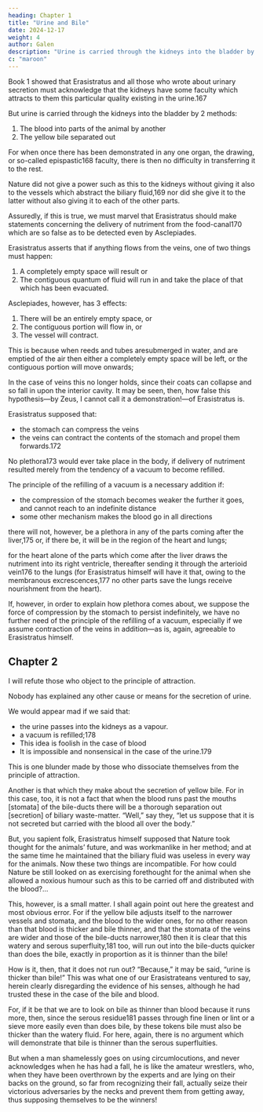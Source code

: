 ```yaml
---
heading: Chapter 1
title: "Urine and Bile"
date: 2024-12-17
weight: 4
author: Galen
description: "Urine is carried through the kidneys into the bladder by 2 methods"
c: "maroon"
---
```



Book 1 showed that Erasistratus and all those who wrote about urinary secretion must acknowledge that the kidneys have some faculty which attracts to them this particular quality existing in the urine.167 

But urine is carried through the kidneys into the bladder by 2 methods:

1. The blood into parts of the animal by another
2. The yellow bile separated out 

For when once there has been demonstrated in any one organ, the drawing, or so-called epispastic168 faculty, there is then no difficulty in transferring it to the rest.

Nature did not give a power such as this to the kidneys without giving it also to the vessels which abstract the biliary fluid,169 nor did she give it to the latter without also giving it to each of the other parts.

Assuredly, if this is true, we must marvel that Erasistratus should make statements concerning the delivery of nutriment from the food-canal170 which are so false as to be detected even by Asclepiades. 

Erasistratus asserts that if anything flows from the veins, one of two things must happen:

1. A completely empty space will result or
2. The contiguous quantum of fluid will run in and take the place of that which has been evacuated.

Asclepiades, however, has 3 effects:

1. There will be an entirely empty space, or
2. The contiguous portion will flow in, or
3. The vessel will contract. 

This is because when reeds and tubes aresubmerged in water, and are emptied of the air then either a completely empty space will be left, or the contiguous portion will move onwards; 

In the case of veins this no longer holds, since their coats can collapse and so fall in upon the interior cavity. It may be seen, then, how false this hypothesis—by Zeus, I cannot call it a demonstration!—of Erasistratus is.


Erasistratus supposed that:
- the stomach can compress the veins
- the veins can contract the contents of the stomach and propel them forwards.172 

No plethora173 would ever take place in the body, if delivery of nutriment resulted merely from the tendency of a vacuum to become refilled. 

The principle of the refilling of a vacuum is a necessary addition if:
- the compression of the stomach becomes weaker the further it goes, and cannot reach to an indefinite distance
- some other mechanism makes the blood go in all directions


there will not, however, be a plethora in any of the parts coming after the liver,175 or, if there be, it will be in the region of the heart and lungs; 

for the heart alone of the parts which come after the liver draws the nutriment into its right ventricle, thereafter sending it through the arterioid vein176 to the lungs (for Erasistratus himself will have it that, owing to the membranous excrescences,177 no other parts save the lungs receive nourishment from the heart).

If, however, in order to explain how plethora comes about, we suppose the force of compression by the stomach to persist indefinitely, we have no further need of the principle of the refilling of a vacuum, especially if we assume contraction of the veins in addition—as is, again, agreeable to Erasistratus himself.


## Chapter 2

I will refute those who object to the principle of attraction. 

Nobody has explained any other cause or means for the secretion of urine.

We would appear mad if we said that:
- the urine passes into the kidneys as a vapour.
- a vacuum is refilled;178
 - This idea is foolish in the case of blood
 - It is impossible and nonsensical in the case of the urine.179

This is one blunder made by those who dissociate themselves from the principle of attraction.

Another is that which they make about the secretion of yellow bile. For in this case, too, it is not a fact that when the blood runs past the mouths [stomata] of the bile-ducts there will be a thorough separation out [secretion] of biliary waste-matter. “Well,” say they, “let us suppose that it is not secreted but carried with the blood all over the body.” 

But, you sapient folk, Erasistratus himself supposed that Nature took thought for the animals’ future, and was workmanlike in her method; and at the same time he maintained that the biliary fluid was useless in every way for the animals. Now these two things are incompatible. For how could Nature be still looked on as exercising forethought for the animal when she allowed a noxious humour such as this to be carried off and distributed with the blood?...

This, however, is a small matter. I shall again point out here the greatest and most obvious error. For if the yellow bile adjusts itself to the narrower vessels and stomata, and the blood to the wider ones, for no other reason than that blood is thicker and bile thinner, and that the stomata of the veins are wider and those of the bile-ducts narrower,180 then it is clear that this watery and serous superfluity,181 too, will run out into the bile-ducts quicker than does the bile, exactly in proportion as it is thinner than the bile! 

How is it, then, that it does not run out? “Because,” it may be said, “urine is thicker than bile!” This was what one of our Erasistrateans ventured to say, herein clearly disregarding the evidence of his senses, although he had trusted these in the case of the bile and blood.

For, if it be that we are to look on bile as thinner than blood because it runs more, then, since the serous residue181 passes through fine linen or lint or a sieve more easily even than does bile, by these tokens bile must also be thicker than the watery fluid. For here, again, there is no argument which will demonstrate that bile is thinner than the serous superfluities.

But when a man shamelessly goes on using circumlocutions, and never acknowledges when he has had a fall, he is like the amateur wrestlers, who, when they have been overthrown by the experts and are lying on their backs on the ground, so far from recognizing their fall, actually seize their victorious adversaries by the necks and prevent them from getting away, thus supposing themselves to be the winners!
